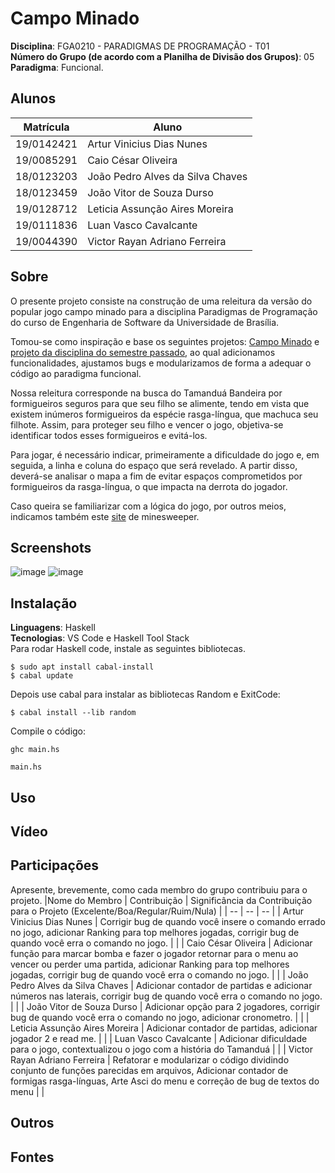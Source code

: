 # Campo Minado
**Disciplina**: FGA0210 - PARADIGMAS DE PROGRAMAÇÃO - T01 <br>
**Número do Grupo (de acordo com a Planilha de Divisão dos Grupos)**: 05<br>
**Paradigma**: Funcional.<br>

## Alunos
|Matrícula | Aluno |
| -- | -- |
| 19/0142421  | Artur Vinicius Dias Nunes |
| 19/0085291  | Caio César Oliveira |
| 18/0123203 | João Pedro Alves da Silva Chaves |
| 18/0123459  | João Vitor de Souza Durso |
| 19/0128712  | Leticia Assunção Aires Moreira |
| 19/0111836  | Luan Vasco Cavalcante |
| 19/0044390  | Victor Rayan Adriano Ferreira |

## Sobre 
O presente projeto consiste na construção de uma releitura da versão do popular jogo campo minado para a disciplina Paradigmas de Programação do curso de Engenharia de Software da Universidade de Brasília.

Tomou-se como inspiração e base os seguintes projetos: [Campo Minado](https://github.com/raianyrufino/Minesweeper/blob/master/Haskell) e [projeto da disciplina do semestre passado](https://github.com/UnBParadigmas2021-2/2021.2_G4-Struct_Logico_Campo_Minado), ao qual adicionamos funcionalidades, ajustamos bugs e modularizamos de forma a adequar o código ao paradigma funcional.

Nossa releitura corresponde na busca do Tamanduá Bandeira por formigueiros seguros para que seu filho se alimente, tendo em vista que existem inúmeros formigueiros da espécie rasga-língua, que machuca seu filhote. Assim, para proteger seu filho e vencer o jogo, objetiva-se identificar todos esses formigueiros e evitá-los.

Para jogar, é necessário indicar, primeiramente a dificuldade do jogo e, em seguida, a linha e coluna do espaço que será revelado. A partir disso, deverá-se analisar o mapa a fim de evitar espaços comprometidos por formigueiros da rasga-língua, o que impacta na derrota do jogador.

Caso queira se familiarizar com a lógica do jogo, por outros meios, indicamos também este [site](https://minesweeperonline.com/) de minesweeper.


## Screenshots
![image](https://user-images.githubusercontent.com/72623771/203873711-8b2ce8cd-16d7-4e45-b2a1-abd3dd72cecf.png)
![image](https://user-images.githubusercontent.com/72623771/203873725-07469796-ef22-4a98-be51-8cdaf6169925.png)


## Instalação 
**Linguagens**: Haskell<br>
**Tecnologias**: VS Code e Haskell Tool Stack <br>
Para rodar Haskell code, instale as seguintes bibliotecas.

```
$ sudo apt install cabal-install
$ cabal update
```
Depois use cabal para instalar as bibliotecas Random e ExitCode:
```
$ cabal install --lib random

```
Compile o código:
```
ghc main.hs
```
```
main.hs
```

## Uso 
<!-- Explique como usar seu projeto.
Procure ilustrar em passos, com apoio de telas do software, seja com base na interface gráfica, seja com base no terminal.
Nessa seção, deve-se revelar de forma clara sobre o funcionamento do software.
-->

## Vídeo
<!--Adicione 1 ou mais vídeos com a execução do projeto.
Procure: 
(i) Introduzir o projeto;
(ii) Mostrar passo a passo o código, explicando-o, e deixando claro o que é de terceiros, e o que é contribuição real da equipe;
(iii) Apresentar particularidades do Paradigma, da Linguagem, e das Tecnologias, e
(iV) Apresentar lições aprendidas, contribuições, pendências, e ideias para trabalhos futuros.
OBS: TODOS DEVEM PARTICIPAR, CONFERINDO PONTOS DE VISTA.
TEMPO: +/- 15min
-->

## Participações
Apresente, brevemente, como cada membro do grupo contribuiu para o projeto.
|Nome do Membro | Contribuição | Significância da Contribuição para o Projeto (Excelente/Boa/Regular/Ruim/Nula) |
| -- | -- | -- |
| Artur Vinicius Dias Nunes  |  Corrigir bug de quando você insere o comando errado no jogo, adicionar Ranking para top melhores jogadas, corrigir bug de quando você erra o comando no jogo. |  |
| Caio César Oliveira | Adicionar função para marcar bomba e fazer o jogador retornar para o menu ao vencer ou perder uma partida, adicionar Ranking para top melhores jogadas, corrigir bug de quando você erra o comando no jogo. | |
| João Pedro Alves da Silva Chaves | Adicionar contador de partidas e adicionar números nas laterais, corrigir bug de quando você erra o comando no jogo. | |
| João Vitor de Souza Durso |  Adicionar opção para 2 jogadores, corrigir bug de quando você erra o comando no jogo, adicionar cronometro. | |
| Leticia Assunção Aires Moreira | Adicionar contador de partidas, adicionar jogador 2 e read me. | |
| Luan Vasco Cavalcante | Adicionar dificuldade para o jogo, contextualizou o jogo com a história do Tamanduá | |
| Victor Rayan Adriano Ferreira | Refatorar e modularizar o código dividindo conjunto de funções parecidas em arquivos, Adicionar contador de formigas rasga-línguas, Arte Asci do menu e correção de bug de textos do menu | |


## Outros 
<!--Quaisquer outras informações sobre o projeto podem ser descritas aqui. Não esqueça, entretanto, de informar sobre:
(i) Lições Aprendidas;
(ii) Percepções;
(iii) Contribuições e Fragilidades, e
(iV) Trabalhos Futuros.
-->

## Fontes
<!--Referencie, adequadamente, as referências utilizadas.
Indique ainda sobre fontes de leitura complementares.
-->
